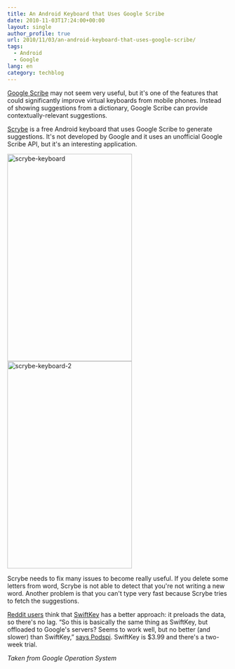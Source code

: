 ```yaml
---
title: An Android Keyboard that Uses Google Scribe
date: 2010-11-03T17:24:00+00:00
layout: single
author_profile: true
url: 2010/11/03/an-android-keyboard-that-uses-google-scribe/
tags:
  - Android
  - Google
lang: en
category: techblog
---
```

[Google Scribe](http://scribe.googlelabs.com/) may not seem very useful, but it's one of the features that could significantly improve virtual keyboards from mobile phones. Instead of showing suggestions from a dictionary, Google Scribe can provide contextually-relevant suggestions.

[Scrybe](http://www.appidio.com/apps/scrybe/) is a free Android keyboard that uses Google Scribe to generate suggestions. It's not developed by Google and it uses an unofficial Google Scribe API, but it's an interesting application.

[<img title="scrybe-keyboard" border="0" alt="scrybe-keyboard" src="http://lh4.ggpht.com/_vaUVXcmC3OI/TNGTxONSHYI/AAAAAAAAC_8/P4YGEotsgbQ/scrybe-keyboard_thumb%5B3%5D.png?imgmax=800" width="284" height="471" />](http://lh5.ggpht.com/_vaUVXcmC3OI/TNGTvQ5ywRI/AAAAAAAAC_4/zwrVxMbYE10/s1600-h/scrybe-keyboard%5B5%5D.png)[<img title="scrybe-keyboard-2" border="0" alt="scrybe-keyboard-2" src="http://lh6.ggpht.com/_vaUVXcmC3OI/TNGT0nOizPI/AAAAAAAADAE/p2lYCqrz8zw/scrybe-keyboard-2_thumb.png?imgmax=800" width="284" height="471" />](http://lh5.ggpht.com/_vaUVXcmC3OI/TNGTyTIWTmI/AAAAAAAADAA/rBUuX2oatY4/s1600-h/scrybe-keyboard-2%5B2%5D.png)

Scrybe needs to fix many issues to become really useful. If you delete some letters from word, Scrybe is not able to detect that you're not writing a new word. Another problem is that you can't type very fast because Scrybe tries to fetch the suggestions.

[Reddit users](http://www.reddit.com/r/Android/comments/dyclw/google_scribe_comes_to_the_android_keyboard/) think that [SwiftKey](http://www.swiftkey.net/) has a better approach: it preloads the data, so there's no lag. &#8220;So this is basically the same thing as SwiftKey, but offloaded to Google's servers? Seems to work well, but no better (and slower) than SwiftKey,&#8221; [says Podspi](http://www.reddit.com/r/Android/comments/dyclw/google_scribe_comes_to_the_android_keyboard/c13unek). SwiftKey is $3.99 and there's a two-week trial.

_Taken from Google Operation System_